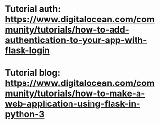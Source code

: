 # Tutorial auth: https://www.digitalocean.com/community/tutorials/how-to-add-authentication-to-your-app-with-flask-login
# Tutorial blog: https://www.digitalocean.com/community/tutorials/how-to-make-a-web-application-using-flask-in-python-3
